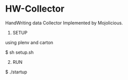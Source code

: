 HW-Collector
=============
HandWriting data Collector Implemented by Mojolicious.

1. SETUP

using plenv and carton

$ sh setup.sh

2. RUN

$ ./startup